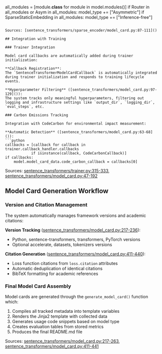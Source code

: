 all_modules = [module.__class__ for module in model.modules()]
if Router in all_modules or Asym in all_modules:
    model_type += ["Asymmetric"]
if SparseStaticEmbedding in all_modules:
    model_type += ["Inference-free"]
```

Sources: [sentence_transformers/sparse_encoder/model_card.py:87-111]()

## Integration with Training

### Trainer Integration

Model card callbacks are automatically added during trainer initialization:

**Callback Registration**:
The `SentenceTransformerModelCardCallback` is automatically integrated during trainer initialization and responds to training lifecycle events.

**Hyperparameter Filtering** ([sentence_transformers/model_card.py:97-129]()):
The system tracks only meaningful hyperparameters, filtering out logging and infrastructure settings like `output_dir`, `logging_dir`, `eval_steps`, etc.

### Carbon Emissions Tracking

Integration with CodeCarbon for environmental impact measurement:

**Automatic Detection** ([sentence_transformers/model_card.py:63-68]()):
```python
callbacks = [callback for callback in trainer.callback_handler.callbacks 
            if isinstance(callback, CodeCarbonCallback)]
if callbacks:
    model.model_card_data.code_carbon_callback = callbacks[0]
```

Sources: [sentence_transformers/trainer.py:315-333](), [sentence_transformers/model_card.py:47-192]()

## Model Card Generation Workflow

### Version and Citation Management

The system automatically manages framework versions and academic citations:

**Version Tracking** ([sentence_transformers/model_card.py:217-236]()):
- Python, sentence-transformers, transformers, PyTorch versions
- Optional accelerate, datasets, tokenizers versions

**Citation Generation** ([sentence_transformers/model_card.py:411-440]()):
- Loss function citations from `loss.citation` attributes
- Automatic deduplication of identical citations
- BibTeX formatting for academic references

### Final Model Card Assembly

Model cards are generated through the `generate_model_card()` function which:

1. Compiles all tracked metadata into template variables
2. Renders the Jinja2 template with collected data
3. Generates usage code snippets based on model type
4. Creates evaluation tables from stored metrics
5. Produces the final README.md file

Sources: [sentence_transformers/model_card.py:217-263](), [sentence_transformers/model_card.py:411-441]()